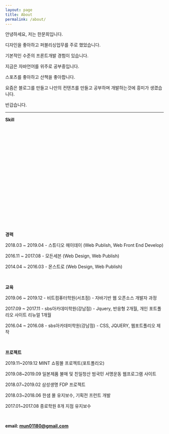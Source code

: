 ```yaml
---
layout: page
title: About
permalink: /about/
---
```


안녕하세요, 저는 한문희입니다.

디자인을 좋아하고 퍼블리싱업무를 주로 했었습니다.

기본적인 수준의 프론트개발 경험이 있습니다.

지금은 자바언어를 위주로 공부중입니다.

스포츠를 좋아하고 산책을 좋아합니다.

요즘은 블로그를 만들고 나만의 컨텐츠를 만들고 공부하며 개발하는것에 흥미가 생겼습니다.

반갑습니다.

----

**Skill**
<div id="chartContainer" style="height: 300px; width: 100%;"></div>

<br />

**경력**

2018.03 ~ 2019.04 - 스튜디오 헤이데이 (Web Publish, Web Front End Develop)

2016.11 ~ 2017.08 - 모든세븐 (Web Design, Web Publish)

2014.04 ~ 2016.03 - 몬스트로 (Web Design, Web Publish)

<br />

**교육**

2019.06 ~ 2019.12 - 비트컴퓨터학원(서초점) - 자바기반 웹 오픈소스 개발자 과정

2017.09 ~ 2017.11 - sbs아카데미학원(강남점) - Jquery, 반응형 2개월, 개인 포트폴리오 사이트 리뉴얼 1개월

2016.04 ~ 2016.08 - sbs아카데미학원(강남점) - CSS, JQUERY, 웹포트폴리오 제작

<br />

**프로젝트**

2019.11~2019.12 MINT 쇼핑몰 프로젝트(포트폴리오)

2019.08~2019.09 일본제품 불매 및 친일청산 범국민 서명운동 웹프로그램 사이트

2018.07~2019.02 삼성생명 FDP 프로젝트

2018.03~2018.06 한샘 몰 유지보수, 기획전 프런트 개발

2017.01~2017.08 종로학원 8개 지점 유지보수

<br />

**email: mun01180@gmail.com**
